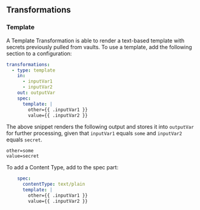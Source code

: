 ## Transformations

### Template

A Template Transformation is able to render a text-based template with secrets previously
pulled from vaults. To use a template, add the following section to a configuration:

```yaml
transformations:
  - type: template
    in:
      - inputVar1
      - inputVar2
    out: outputVar
    spec:
      template: |
        other={{ .inputVar1 }}
        value={{ .inputVar2 }}
```

The above snippet renders the following output and stores it into `outputVar` for further processing,
given that `inputVar1` equals `some` and `inputVar2` equals `secret`.

```
other=some
value=secret
```

To add a Content Type, add to the spec part:

```yaml
    spec:
      contentType: text/plain
      template: |
        other={{ .inputVar1 }}
        value={{ .inputVar2 }}
```
